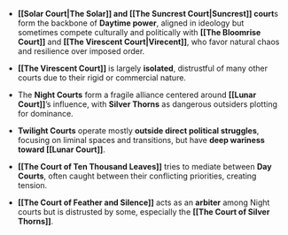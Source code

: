 
- **[[Solar Court|The Solar]] and [[The Suncrest Court|Suncrest]] court**s form the backbone of **Daytime power**, aligned in ideology but sometimes compete culturally and politically with **[[The Bloomrise Court]]** and **[[The Virescent Court|Virecent]]**, who favor natural chaos and resilience over imposed order.
    
- **[[The Virescent Court]]** is largely **isolated**, distrustful of many other courts due to their rigid or commercial nature.
    
- The **Night Courts** form a fragile alliance centered around **[[Lunar Court]]**’s influence, with **Silver Thorns** as dangerous outsiders plotting for dominance.
    
- **Twilight Courts** operate mostly **outside direct political struggles**, focusing on liminal spaces and transitions, but have **deep wariness toward [[Lunar Court]]**.
    
- **[[The Court of Ten Thousand Leaves]]** tries to mediate between **Day Courts**, often caught between their conflicting priorities, creating tension.
    
- **[[The Court of Feather and Silence]]** acts as an **arbiter** among Night courts but is distrusted by some, especially the **[[The Court of Silver Thorns]]**.